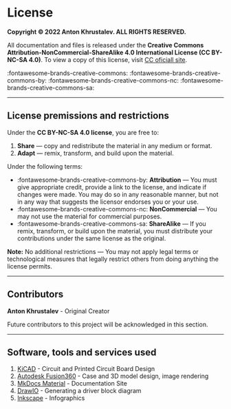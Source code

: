 # License

**Copyright © 2022 Anton Khrustalev. ALL RIGHTS RESERVED.**

All documentation and files is released under the **Creative Commons Attribution-NonCommercial-ShareAlike 4.0 International License (CC BY-NC-SA 4.0)**. To view a copy of this license, visit [CC oficiall site](https://creativecommons.org/licenses/by-nc-sa/4.0/).

:fontawesome-brands-creative-commons: 
:fontawesome-brands-creative-commons-by:
:fontawesome-brands-creative-commons-nc: 
:fontawesome-brands-creative-commons-sa:

------

## License premissions and restrictions

Under the **CC BY-NC-SA 4.0 license**, you are free to:

1. **Share** — copy and redistribute the material in any medium or format.
2. **Adapt** — remix, transform, and build upon the material.

Under the following terms:

- :fontawesome-brands-creative-commons-by: **Attribution** — You must give appropriate credit, provide a link to the license, and indicate if changes were made. You may do so in any reasonable manner, but not in any way that suggests the licensor endorses you or your use.
- :fontawesome-brands-creative-commons-nc: **NonCommercial** — You may not use the material for commercial purposes.
- :fontawesome-brands-creative-commons-sa: **ShareAlike** — If you remix, transform, or build upon the material, you must distribute your contributions under the same license as the original.

**Note:** No additional restrictions — You may not apply legal terms or technological measures that legally restrict others from doing anything the license permits.

------

## Contributors

**Anton Khrustalev** - Original Creator

Future contributors to this project will be acknowledged in this section.

------

## Software, tools and services used

1. [KiCAD](https://www.kicad.org/) - Circuit and Printed Circuit Board Design
2. [Autodesk Fusion360](https://www.autodesk.com/products/fusion-360/) - Case and 3D model design, image rendering
3. [MkDocs Material](https://squidfunk.github.io/mkdocs-material/) - Documentation Site
4. [DrawIO](https://www.diagrams.net/) - Generating a driver block diagram
5. [Inkscape](https://inkscape.org/) - Infographics
